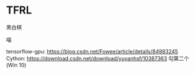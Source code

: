 # TFRL

黑白棋

喵

tensorflow-gpu: https://blog.csdn.net/Fowee/article/details/84983245
Cython: https://download.csdn.net/download/yuyanhsf/10387363 勾第二个(Win 10)
